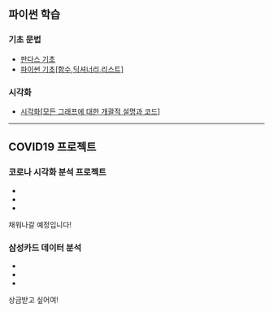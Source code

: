 ## 파이썬 학습
### 기초 문법
* [판다스 기초](pandas(1).html)   
* [파이썬 기초[함수,딕셔너리,리스트]](파이썬기초(주말수업).html)   

### 시각화 
* [시각화[모든 그래프에 대한 개괄적 설명과 코드]](파이썬시각화(인프런).html)   

* * *
## COVID19 프로젝트 
### 코로나 시각화 분석 프로젝트   
*      
*       
*       
채워나갈 예정입니다!

###  삼성카드 데이터 분석
*      
*       
*      
상금받고 싶어여!


